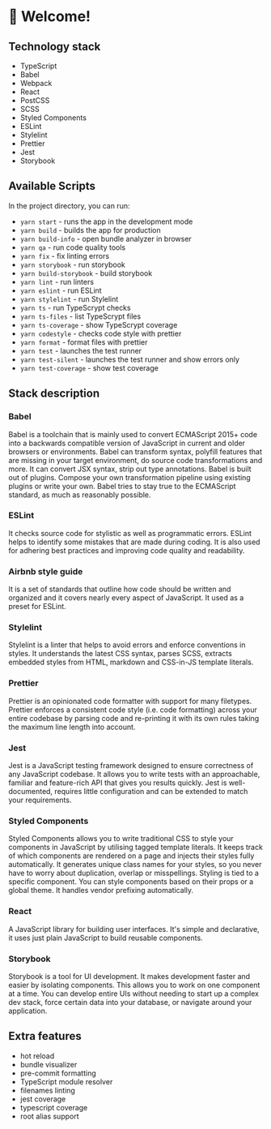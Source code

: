 # 🚀 Welcome!

## Technology stack

- TypeScript
- Babel
- Webpack
- React
- PostCSS
- SCSS
- Styled Components
- ESLint
- Stylelint
- Prettier
- Jest
- Storybook

## Available Scripts

In the project directory, you can run:

- `yarn start` - runs the app in the development mode
- `yarn build` - builds the app for production
- `yarn build-info` - open bundle analyzer in browser
- `yarn qa` - run code quality tools
- `yarn fix` - fix linting errors
- `yarn storybook` - run storybook
- `yarn build-storybook` - build storybook
- `yarn lint` - run linters
- `yarn eslint` - run ESLint
- `yarn stylelint` - run Stylelint
- `yarn ts` - run TypeScrypt checks
- `yarn ts-files` - list TypeScrypt files
- `yarn ts-coverage` - show TypeScrypt coverage
- `yarn codestyle` - checks code style with prettier
- `yarn format` - format files with prettier
- `yarn test` - launches the test runner
- `yarn test-silent` - launches the test runner and show errors only
- `yarn test-coverage` - show test coverage

## Stack description

### Babel

Babel is a toolchain that is mainly used to convert ECMAScript 2015+ code into a
backwards compatible version of JavaScript in current and older browsers or
environments. Babel can transform syntax, polyfill features that are missing in
your target environment, do source code transformations and more. It can convert
JSX syntax, strip out type annotations. Babel is built out of plugins. Compose
your own transformation pipeline using existing plugins or write your own. Babel
tries to stay true to the ECMAScript standard, as much as reasonably possible.

### ESLint

It checks source code for stylistic as well as programmatic errors. ESLint helps
to identify some mistakes that are made during coding. It is also used for
adhering best practices and improving code quality and readability.

### Airbnb style guide

It is a set of standards that outline how code should be written and organized
and it covers nearly every aspect of JavaScript. It used as a preset for ESLint.

### Stylelint

Stylelint is a linter that helps to avoid errors and enforce conventions in
styles. It understands the latest CSS syntax, parses SCSS, extracts embedded
styles from HTML, markdown and CSS-in-JS template literals.

### Prettier

Prettier is an opinionated code formatter with support for many filetypes.
Prettier enforces a consistent code style (i.e. code formatting) across your
entire codebase by parsing code and re-printing it with its own rules taking the
maximum line length into account.

### Jest

Jest is a JavaScript testing framework designed to ensure correctness of any
JavaScript codebase. It allows you to write tests with an approachable, familiar
and feature-rich API that gives you results quickly. Jest is well-documented,
requires little configuration and can be extended to match your requirements.

### Styled Components

Styled Components allows you to write traditional CSS to style your components
in JavaScript by utilising tagged template literals. It keeps track of which
components are rendered on a page and injects their styles fully automatically.
It generates unique class names for your styles, so you never have to worry
about duplication, overlap or misspellings. Styling is tied to a specific
component. You can style components based on their props or a global theme. It
handles vendor prefixing automatically.

### React

A JavaScript library for building user interfaces. It's simple and declarative,
it uses just plain JavaScript to build reusable components.

### Storybook

Storybook is a tool for UI development. It makes development faster and easier
by isolating components. This allows you to work on one component at a time. You
can develop entire UIs without needing to start up a complex dev stack, force
certain data into your database, or navigate around your application.

## Extra features

- hot reload
- bundle visualizer
- pre-commit formatting
- TypeScript module resolver
- filenames linting
- jest coverage
- typescript coverage
- root alias support

